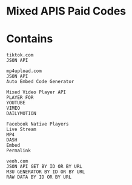 # Mixed APIS Paid Codes

# Contains

    tiktok.com
    JSON API

    mp4upload.com
    JSON API
    Auto Embed Code Generator

    Mixed Video Player API
    PLAYER FOR
    YOUTUBE
    VIMEO
    DAILYMOTION

    Facebook Native Players
    Live Stream
    MP4
    DASH
    Embed
    Permalink

    veoh.com
    JSON API GET BY ID OR BY URL
    M3U GENERATOR BY ID OR BY URL
    RAW DATA BY ID OR BY URL
